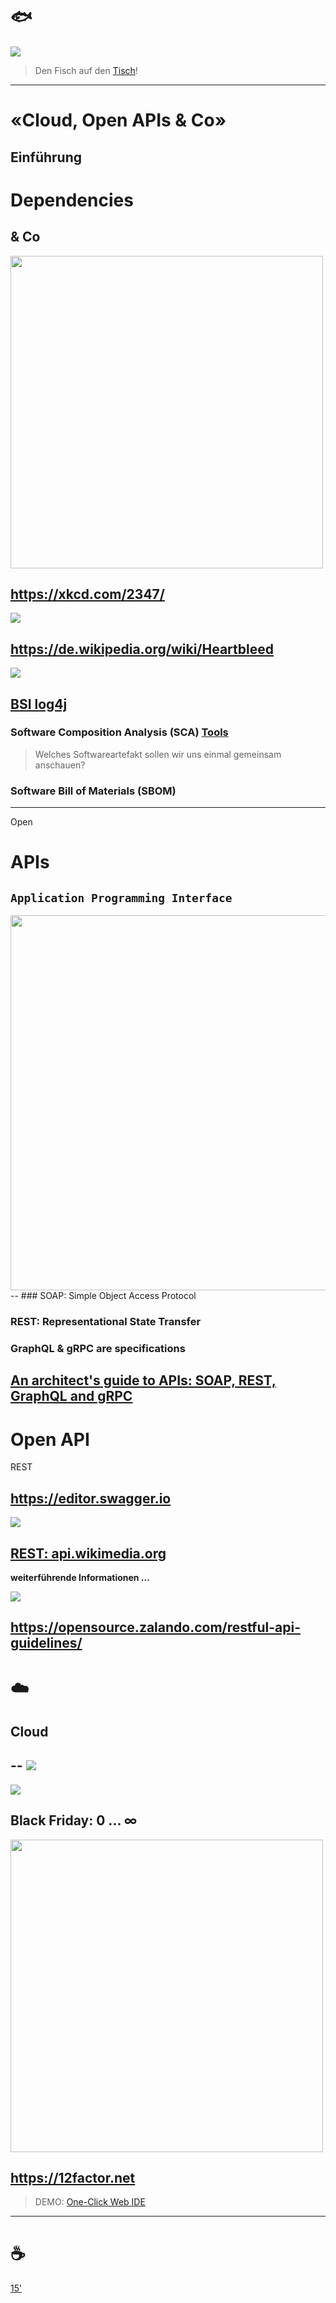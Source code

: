 # 🐟

![](http://api.qrserver.com/v1/create-qr-code/?color=000000&amp;bgcolor=FFFFFF&amp;data=https%3A%2F%2Fetherpad.wikimedia.org%2Fp%2Fbfh-cas-pst-modul-5-fish&amp;qzone=1&amp;margin=0&amp;size=300x300&amp;ecc=L)

> Den Fisch auf den [Tisch](https://etherpad.wikimedia.org/p/bfh-cas-pst-modul-5-fish)!
---
# «Cloud, Open APIs & Co»
Einführung
---
# Dependencies

& Co
--
<img src="https://imgs.xkcd.com/comics/dependency_2x.png" height="500px">

https://xkcd.com/2347/
--
![](https://upload.wikimedia.org/wikipedia/commons/thumb/d/dc/Heartbleed.svg/401px-Heartbleed.svg.png)

https://de.wikipedia.org/wiki/Heartbleed
--
![](https://www.bsi.bund.de/SiteGlobals/Frontend/Images/logo.svg?__blob=normal)

[BSI log4j](https://www.bsi.bund.de/DE/Themen/Unternehmen-und-Organisationen/Informationen-und-Empfehlungen/Empfehlungen-nach-Angriffszielen/Webanwendungen/log4j/log4j_node.html)
--
<!-- .element: data-background-color="SeaGreen" -->

### Software Composition Analysis (SCA) [Tools](https://ospo-alliance.org/ggi/activities/manage_software_dependencies/)

> Welches Softwareartefakt sollen wir uns einmal gemeinsam anschauen?

### Software Bill of Materials (SBOM)
---
Open

# APIs

`Application Programming Interface`
--
<img src="https://www.iamonit.de/wp-content/uploads/2019/01/96C744F7-D089-41E8-AFAE-C287FA086603.jpeg" height="600px">
--
### SOAP: Simple Object Access Protocol

### REST: Representational State Transfer

### GraphQL & gRPC are specifications

[An architect's guide to APIs: SOAP, REST, GraphQL and gRPC](https://www.redhat.com/architect/apis-soap-rest-graphql-grpc)
--
# Open API
REST

https://editor.swagger.io
--
<!-- .element: data-background-color="SeaGreen" -->

![](https://upload.wikimedia.org/wikipedia/commons/thumb/8/8b/Wikimedia-logo_black.svg/475px-Wikimedia-logo_black.svg.png)

[REST: api.wikimedia.org](https://api.wikimedia.org/wiki/Core_REST_API/Reference/Media_files/Get_file)
--
<!-- .element: data-background-color="lightblue" -->

**weiterführende Informationen ...** 

![](https://upload.wikimedia.org/wikipedia/commons/thumb/9/9c/Zalando_201x_logo.svg/640px-Zalando_201x_logo.svg.png)

https://opensource.zalando.com/restful-api-guidelines/
---
# ☁️
## Cloud
--
![](https://i.imgflip.com/2x3gah.jpg)
--
[![](https://images.unsplash.com/photo-1643042945810-1119948eeabc?ixlib=rb-4.0.3&ixid=M3wxMjA3fDB8MHxwaG90by1wYWdlfHx8fGVufDB8fHx8fA%3D%3D&auto=format&fit=crop&w=800&q=80)](https://unsplash.com/de/fotos/oaeyvk5USJY)

Black Friday: 0 ... ∞
--
[<img src="https://dz2cdn3.dzone.com/storage/rc-covers/3769958-12-factor-app.png" height="500px">](https://dz2cdn3.dzone.com/storage/rc-covers/3769958-12-factor-app.png)

https://12factor.net
--
<!-- .element: data-background-color="SeaGreen" -->

> DEMO: [One-Click Web IDE](https://github.com/bfh/bfh.github.io/)
---
# ☕

[15'](https://youtu.be/1gQJUjgCqrU)